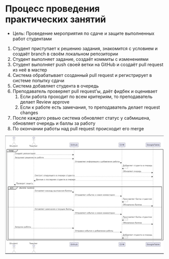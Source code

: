 # Процесс проведения практических занятий

- Цель: Проведение мероприятия по сдаче и защите выполненных работ студентами

1. Студент приступает к решению задания, знакомится с условием и создаёт branch в своём локальном репозитории
2. Студент выполняет задание, создаёт коммиты с изменениями
3. Студент выполняет push своей ветки на GitHub и создаёт pull request из неё в мастер
4. Система обрабатывает созданный pull request и регистрирует в системе попытку сдачи
5. Система добавляет студента в очередь
6. Преподаватель проверяет pull request'ы, даёт фидбек и оценивает
    1. Если работа проходит по всем критериям, то преподаватель делает Review approve
    2. Если к работе есть замечания, то преподаватель делает request changes
7. После каждого ревью система обновляет статус у сабмишена, обновляет очередь и баллы за работу
8. По окончании работы над pull request происходит его merge

![Sequence diagram](Diagram-images/Upload-assignment-solution.png)
